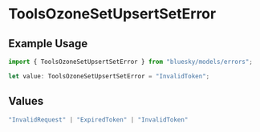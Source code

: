 # ToolsOzoneSetUpsertSetError

## Example Usage

```typescript
import { ToolsOzoneSetUpsertSetError } from "bluesky/models/errors";

let value: ToolsOzoneSetUpsertSetError = "InvalidToken";
```

## Values

```typescript
"InvalidRequest" | "ExpiredToken" | "InvalidToken"
```